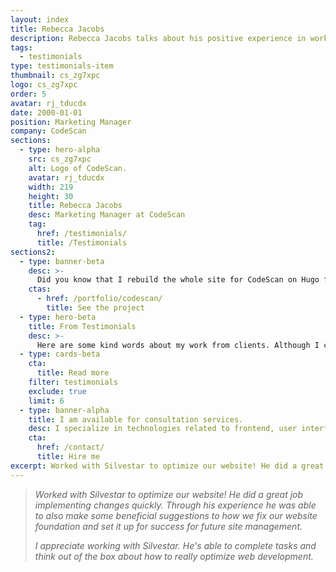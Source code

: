 ```yaml
---
layout: index
title: Rebecca Jacobs
description: Rebecca Jacobs talks about his positive experience in working with Silvestar Bistrović.
tags:
  - testimonials
type: testimonials-item
thumbnail: cs_zg7xpc
logo: cs_zg7xpc
order: 5
avatar: rj_tducdx
date: 2000-01-01
position: Marketing Manager
company: CodeScan
sections:
  - type: hero-alpha
    src: cs_zg7xpc
    alt: Logo of CodeScan.
    avatar: rj_tducdx
    width: 219
    height: 30
    title: Rebecca Jacobs
    desc: Marketing Manager at CodeScan
    tag:
      href: /testimonials/
      title: /Testimonials
sections2:
  - type: banner-beta
    desc: >-
      Did you know that I rebuild the whole site for CodeScan on Hugo framework?
    ctas:
      - href: /portfolio/codescan/
        title: See the project
  - type: hero-beta
    title: From Testimonials
    desc: >-
      Here are some kind words about my work from clients. Although I collaborated with clients from more than 10 countries, most of them come from **The United States**.
  - type: cards-beta
    cta:
      title: Read more
    filter: testimonials
    exclude: true
    limit: 6
  - type: banner-alpha
    title: I am available for consultation services.
    desc: I specialize in technologies related to frontend, user interface, and web development.
    cta:
      href: /contact/
      title: Hire me
excerpt: Worked with Silvestar to optimize our website! He did a great job implementing changes quickly...
---
```


> _Worked with Silvestar to optimize our website! He did a great job implementing changes quickly. Through his experience he was able to also make some beneficial suggestions to how we fix our website foundation and set it up for success for future site management._
>
> _I appreciate working with Silvestar. He's able to complete tasks and think out of the box about how to really optimize web development._
